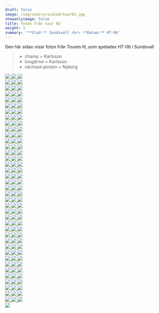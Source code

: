 ```yaml
---  
draft: false  
image: /img/covers/scaled/tour03.jpg  
showonlyimage: false  
title: foton från tour 03  
weight: 3  
summary: '**Stad:** Sundsvall <br> **Datum:** HT-06'  
---
```


Den här sidan visar foton från Touren III, som spelades HT-06 i
Sundsvall

> -   champ = Karlsson  
> -   longdrive = Karlsson  
> -   närmast-pinnen = Nyberg

<div class="col-md-8"> <div class="row">  
<a href="/img/tour03/scaled/001.JPG" data-toggle="lightbox"         data-gallery="example-gallery" class="col-sm-4">
<img src="/img/tour03/thumbs/001.JPG" class="img-fluid"> </a>  
<a href="/img/tour03/scaled/002.JPG" data-toggle="lightbox"         data-gallery="example-gallery" class="col-sm-4">
<img src="/img/tour03/thumbs/002.JPG" class="img-fluid"> </a>  
<a href="/img/tour03/scaled/003.JPG" data-toggle="lightbox"         data-gallery="example-gallery" class="col-sm-4">
<img src="/img/tour03/thumbs/003.JPG" class="img-fluid"> </a> </div>
<div class="row">  
<a href="/img/tour03/scaled/004.JPG" data-toggle="lightbox"         data-gallery="example-gallery" class="col-sm-4">
<img src="/img/tour03/thumbs/004.JPG" class="img-fluid"> </a>  
<a href="/img/tour03/scaled/005.JPG" data-toggle="lightbox"         data-gallery="example-gallery" class="col-sm-4">
<img src="/img/tour03/thumbs/005.JPG" class="img-fluid"> </a>  
<a href="/img/tour03/scaled/006.JPG" data-toggle="lightbox"         data-gallery="example-gallery" class="col-sm-4">
<img src="/img/tour03/thumbs/006.JPG" class="img-fluid"> </a> </div>
<div class="row">  
<a href="/img/tour03/scaled/007.JPG" data-toggle="lightbox"         data-gallery="example-gallery" class="col-sm-4">
<img src="/img/tour03/thumbs/007.JPG" class="img-fluid"> </a>  
<a href="/img/tour03/scaled/008.JPG" data-toggle="lightbox"         data-gallery="example-gallery" class="col-sm-4">
<img src="/img/tour03/thumbs/008.JPG" class="img-fluid"> </a>  
<a href="/img/tour03/scaled/009.JPG" data-toggle="lightbox"         data-gallery="example-gallery" class="col-sm-4">
<img src="/img/tour03/thumbs/009.JPG" class="img-fluid"> </a> </div>
<div class="row">  
<a href="/img/tour03/scaled/010.JPG" data-toggle="lightbox"         data-gallery="example-gallery" class="col-sm-4">
<img src="/img/tour03/thumbs/010.JPG" class="img-fluid"> </a>  
<a href="/img/tour03/scaled/011.JPG" data-toggle="lightbox"         data-gallery="example-gallery" class="col-sm-4">
<img src="/img/tour03/thumbs/011.JPG" class="img-fluid"> </a>  
<a href="/img/tour03/scaled/012.JPG" data-toggle="lightbox"         data-gallery="example-gallery" class="col-sm-4">
<img src="/img/tour03/thumbs/012.JPG" class="img-fluid"> </a> </div>
<div class="row">  
<a href="/img/tour03/scaled/013.JPG" data-toggle="lightbox"         data-gallery="example-gallery" class="col-sm-4">
<img src="/img/tour03/thumbs/013.JPG" class="img-fluid"> </a>  
<a href="/img/tour03/scaled/014.JPG" data-toggle="lightbox"         data-gallery="example-gallery" class="col-sm-4">
<img src="/img/tour03/thumbs/014.JPG" class="img-fluid"> </a>  
<a href="/img/tour03/scaled/015.JPG" data-toggle="lightbox"         data-gallery="example-gallery" class="col-sm-4">
<img src="/img/tour03/thumbs/015.JPG" class="img-fluid"> </a> </div>
<div class="row">  
<a href="/img/tour03/scaled/016.JPG" data-toggle="lightbox"         data-gallery="example-gallery" class="col-sm-4">
<img src="/img/tour03/thumbs/016.JPG" class="img-fluid"> </a>  
<a href="/img/tour03/scaled/017.JPG" data-toggle="lightbox"         data-gallery="example-gallery" class="col-sm-4">
<img src="/img/tour03/thumbs/017.JPG" class="img-fluid"> </a>  
<a href="/img/tour03/scaled/018.JPG" data-toggle="lightbox"         data-gallery="example-gallery" class="col-sm-4">
<img src="/img/tour03/thumbs/018.JPG" class="img-fluid"> </a> </div>
<div class="row">  
<a href="/img/tour03/scaled/019.JPG" data-toggle="lightbox"         data-gallery="example-gallery" class="col-sm-4">
<img src="/img/tour03/thumbs/019.JPG" class="img-fluid"> </a>  
<a href="/img/tour03/scaled/020.JPG" data-toggle="lightbox"         data-gallery="example-gallery" class="col-sm-4">
<img src="/img/tour03/thumbs/020.JPG" class="img-fluid"> </a>  
<a href="/img/tour03/scaled/021.JPG" data-toggle="lightbox"         data-gallery="example-gallery" class="col-sm-4">
<img src="/img/tour03/thumbs/021.JPG" class="img-fluid"> </a> </div>
<div class="row">  
<a href="/img/tour03/scaled/022.JPG" data-toggle="lightbox"         data-gallery="example-gallery" class="col-sm-4">
<img src="/img/tour03/thumbs/022.JPG" class="img-fluid"> </a>  
<a href="/img/tour03/scaled/023.JPG" data-toggle="lightbox"         data-gallery="example-gallery" class="col-sm-4">
<img src="/img/tour03/thumbs/023.JPG" class="img-fluid"> </a>  
<a href="/img/tour03/scaled/024.JPG" data-toggle="lightbox"         data-gallery="example-gallery" class="col-sm-4">
<img src="/img/tour03/thumbs/024.JPG" class="img-fluid"> </a> </div>
<div class="row">  
<a href="/img/tour03/scaled/025.JPG" data-toggle="lightbox"         data-gallery="example-gallery" class="col-sm-4">
<img src="/img/tour03/thumbs/025.JPG" class="img-fluid"> </a>  
<a href="/img/tour03/scaled/026.JPG" data-toggle="lightbox"         data-gallery="example-gallery" class="col-sm-4">
<img src="/img/tour03/thumbs/026.JPG" class="img-fluid"> </a>  
<a href="/img/tour03/scaled/027.JPG" data-toggle="lightbox"         data-gallery="example-gallery" class="col-sm-4">
<img src="/img/tour03/thumbs/027.JPG" class="img-fluid"> </a> </div>
<div class="row">  
<a href="/img/tour03/scaled/028.JPG" data-toggle="lightbox"         data-gallery="example-gallery" class="col-sm-4">
<img src="/img/tour03/thumbs/028.JPG" class="img-fluid"> </a>  
<a href="/img/tour03/scaled/029.JPG" data-toggle="lightbox"         data-gallery="example-gallery" class="col-sm-4">
<img src="/img/tour03/thumbs/029.JPG" class="img-fluid"> </a>  
<a href="/img/tour03/scaled/030.JPG" data-toggle="lightbox"         data-gallery="example-gallery" class="col-sm-4">
<img src="/img/tour03/thumbs/030.JPG" class="img-fluid"> </a> </div>
<div class="row">  
<a href="/img/tour03/scaled/031.JPG" data-toggle="lightbox"         data-gallery="example-gallery" class="col-sm-4">
<img src="/img/tour03/thumbs/031.JPG" class="img-fluid"> </a>  
<a href="/img/tour03/scaled/032.JPG" data-toggle="lightbox"         data-gallery="example-gallery" class="col-sm-4">
<img src="/img/tour03/thumbs/032.JPG" class="img-fluid"> </a>  
<a href="/img/tour03/scaled/033.JPG" data-toggle="lightbox"         data-gallery="example-gallery" class="col-sm-4">
<img src="/img/tour03/thumbs/033.JPG" class="img-fluid"> </a> </div>
<div class="row">  
<a href="/img/tour03/scaled/034.JPG" data-toggle="lightbox"         data-gallery="example-gallery" class="col-sm-4">
<img src="/img/tour03/thumbs/034.JPG" class="img-fluid"> </a>  
<a href="/img/tour03/scaled/035.JPG" data-toggle="lightbox"         data-gallery="example-gallery" class="col-sm-4">
<img src="/img/tour03/thumbs/035.JPG" class="img-fluid"> </a>  
<a href="/img/tour03/scaled/036.JPG" data-toggle="lightbox"         data-gallery="example-gallery" class="col-sm-4">
<img src="/img/tour03/thumbs/036.JPG" class="img-fluid"> </a> </div>
<div class="row">  
<a href="/img/tour03/scaled/037.JPG" data-toggle="lightbox"         data-gallery="example-gallery" class="col-sm-4">
<img src="/img/tour03/thumbs/037.JPG" class="img-fluid"> </a>  
<a href="/img/tour03/scaled/038.JPG" data-toggle="lightbox"         data-gallery="example-gallery" class="col-sm-4">
<img src="/img/tour03/thumbs/038.JPG" class="img-fluid"> </a>  
<a href="/img/tour03/scaled/039.JPG" data-toggle="lightbox"         data-gallery="example-gallery" class="col-sm-4">
<img src="/img/tour03/thumbs/039.JPG" class="img-fluid"> </a> </div>
<div class="row">  
<a href="/img/tour03/scaled/040.JPG" data-toggle="lightbox"         data-gallery="example-gallery" class="col-sm-4">
<img src="/img/tour03/thumbs/040.JPG" class="img-fluid"> </a>  
<a href="/img/tour03/scaled/041.JPG" data-toggle="lightbox"         data-gallery="example-gallery" class="col-sm-4">
<img src="/img/tour03/thumbs/041.JPG" class="img-fluid"> </a>  
<a href="/img/tour03/scaled/042.JPG" data-toggle="lightbox"         data-gallery="example-gallery" class="col-sm-4">
<img src="/img/tour03/thumbs/042.JPG" class="img-fluid"> </a> </div>
<div class="row">  
<a href="/img/tour03/scaled/043.JPG" data-toggle="lightbox"         data-gallery="example-gallery" class="col-sm-4">
<img src="/img/tour03/thumbs/043.JPG" class="img-fluid"> </a>  
<a href="/img/tour03/scaled/044.JPG" data-toggle="lightbox"         data-gallery="example-gallery" class="col-sm-4">
<img src="/img/tour03/thumbs/044.JPG" class="img-fluid"> </a>  
<a href="/img/tour03/scaled/045.JPG" data-toggle="lightbox"         data-gallery="example-gallery" class="col-sm-4">
<img src="/img/tour03/thumbs/045.JPG" class="img-fluid"> </a> </div>
<div class="row">  
<a href="/img/tour03/scaled/046.JPG" data-toggle="lightbox"         data-gallery="example-gallery" class="col-sm-4">
<img src="/img/tour03/thumbs/046.JPG" class="img-fluid"> </a>  
<a href="/img/tour03/scaled/047.JPG" data-toggle="lightbox"         data-gallery="example-gallery" class="col-sm-4">
<img src="/img/tour03/thumbs/047.JPG" class="img-fluid"> </a>  
<a href="/img/tour03/scaled/048.JPG" data-toggle="lightbox"         data-gallery="example-gallery" class="col-sm-4">
<img src="/img/tour03/thumbs/048.JPG" class="img-fluid"> </a> </div>
<div class="row">  
<a href="/img/tour03/scaled/049.JPG" data-toggle="lightbox"         data-gallery="example-gallery" class="col-sm-4">
<img src="/img/tour03/thumbs/049.JPG" class="img-fluid"> </a>  
<a href="/img/tour03/scaled/050.JPG" data-toggle="lightbox"         data-gallery="example-gallery" class="col-sm-4">
<img src="/img/tour03/thumbs/050.JPG" class="img-fluid"> </a>  
<a href="/img/tour03/scaled/051.JPG" data-toggle="lightbox"         data-gallery="example-gallery" class="col-sm-4">
<img src="/img/tour03/thumbs/051.JPG" class="img-fluid"> </a> </div>
<div class="row">  
<a href="/img/tour03/scaled/052.JPG" data-toggle="lightbox"         data-gallery="example-gallery" class="col-sm-4">
<img src="/img/tour03/thumbs/052.JPG" class="img-fluid"> </a>  
<a href="/img/tour03/scaled/053.JPG" data-toggle="lightbox"         data-gallery="example-gallery" class="col-sm-4">
<img src="/img/tour03/thumbs/053.JPG" class="img-fluid"> </a>  
<a href="/img/tour03/scaled/054.JPG" data-toggle="lightbox"         data-gallery="example-gallery" class="col-sm-4">
<img src="/img/tour03/thumbs/054.JPG" class="img-fluid"> </a> </div>
<div class="row">  
<a href="/img/tour03/scaled/055.JPG" data-toggle="lightbox"         data-gallery="example-gallery" class="col-sm-4">
<img src="/img/tour03/thumbs/055.JPG" class="img-fluid"> </a>  
<a href="/img/tour03/scaled/056.JPG" data-toggle="lightbox"         data-gallery="example-gallery" class="col-sm-4">
<img src="/img/tour03/thumbs/056.JPG" class="img-fluid"> </a>  
<a href="/img/tour03/scaled/057.JPG" data-toggle="lightbox"         data-gallery="example-gallery" class="col-sm-4">
<img src="/img/tour03/thumbs/057.JPG" class="img-fluid"> </a> </div>
<div class="row">  
<a href="/img/tour03/scaled/058.JPG" data-toggle="lightbox"         data-gallery="example-gallery" class="col-sm-4">
<img src="/img/tour03/thumbs/058.JPG" class="img-fluid"> </a>  
<a href="/img/tour03/scaled/059.JPG" data-toggle="lightbox"         data-gallery="example-gallery" class="col-sm-4">
<img src="/img/tour03/thumbs/059.JPG" class="img-fluid"> </a>  
<a href="/img/tour03/scaled/060.JPG" data-toggle="lightbox"         data-gallery="example-gallery" class="col-sm-4">
<img src="/img/tour03/thumbs/060.JPG" class="img-fluid"> </a> </div>
<div class="row">  
<a href="/img/tour03/scaled/061.JPG" data-toggle="lightbox"         data-gallery="example-gallery" class="col-sm-4">
<img src="/img/tour03/thumbs/061.JPG" class="img-fluid"> </a>  
<a href="/img/tour03/scaled/062.JPG" data-toggle="lightbox"         data-gallery="example-gallery" class="col-sm-4">
<img src="/img/tour03/thumbs/062.JPG" class="img-fluid"> </a>  
<a href="/img/tour03/scaled/063.JPG" data-toggle="lightbox"         data-gallery="example-gallery" class="col-sm-4">
<img src="/img/tour03/thumbs/063.JPG" class="img-fluid"> </a> </div>
<div class="row">  
<a href="/img/tour03/scaled/064.JPG" data-toggle="lightbox"         data-gallery="example-gallery" class="col-sm-4">
<img src="/img/tour03/thumbs/064.JPG" class="img-fluid"> </a>  
<a href="/img/tour03/scaled/065.JPG" data-toggle="lightbox"         data-gallery="example-gallery" class="col-sm-4">
<img src="/img/tour03/thumbs/065.JPG" class="img-fluid"> </a>  
<a href="/img/tour03/scaled/066.JPG" data-toggle="lightbox"         data-gallery="example-gallery" class="col-sm-4">
<img src="/img/tour03/thumbs/066.JPG" class="img-fluid"> </a> </div>
<div class="row">  
<a href="/img/tour03/scaled/067.JPG" data-toggle="lightbox"         data-gallery="example-gallery" class="col-sm-4">
<img src="/img/tour03/thumbs/067.JPG" class="img-fluid"> </a>  
<a href="/img/tour03/scaled/068.JPG" data-toggle="lightbox"         data-gallery="example-gallery" class="col-sm-4">
<img src="/img/tour03/thumbs/068.JPG" class="img-fluid"> </a>  
<a href="/img/tour03/scaled/069.JPG" data-toggle="lightbox"         data-gallery="example-gallery" class="col-sm-4">
<img src="/img/tour03/thumbs/069.JPG" class="img-fluid"> </a> </div>
<div class="row">  
<a href="/img/tour03/scaled/070.JPG" data-toggle="lightbox"         data-gallery="example-gallery" class="col-sm-4">
<img src="/img/tour03/thumbs/070.JPG" class="img-fluid"> </a>  
<a href="/img/tour03/scaled/071.JPG" data-toggle="lightbox"         data-gallery="example-gallery" class="col-sm-4">
<img src="/img/tour03/thumbs/071.JPG" class="img-fluid"> </a>  
<a href="/img/tour03/scaled/072.JPG" data-toggle="lightbox"         data-gallery="example-gallery" class="col-sm-4">
<img src="/img/tour03/thumbs/072.JPG" class="img-fluid"> </a> </div>
<div class="row">  
<a href="/img/tour03/scaled/073.JPG" data-toggle="lightbox"         data-gallery="example-gallery" class="col-sm-4">
<img src="/img/tour03/thumbs/073.JPG" class="img-fluid"> </a>  
<a href="/img/tour03/scaled/074.JPG" data-toggle="lightbox"         data-gallery="example-gallery" class="col-sm-4">
<img src="/img/tour03/thumbs/074.JPG" class="img-fluid"> </a>  
<a href="/img/tour03/scaled/075.JPG" data-toggle="lightbox"         data-gallery="example-gallery" class="col-sm-4">
<img src="/img/tour03/thumbs/075.JPG" class="img-fluid"> </a> </div>
<div class="row">  
<a href="/img/tour03/scaled/076.JPG" data-toggle="lightbox"         data-gallery="example-gallery" class="col-sm-4">
<img src="/img/tour03/thumbs/076.JPG" class="img-fluid"> </a>  
<a href="/img/tour03/scaled/077.JPG" data-toggle="lightbox"         data-gallery="example-gallery" class="col-sm-4">
<img src="/img/tour03/thumbs/077.JPG" class="img-fluid"> </a>  
<a href="/img/tour03/scaled/078.JPG" data-toggle="lightbox"         data-gallery="example-gallery" class="col-sm-4">
<img src="/img/tour03/thumbs/078.JPG" class="img-fluid"> </a> </div>
<div class="row">  
<a href="/img/tour03/scaled/079.JPG" data-toggle="lightbox"         data-gallery="example-gallery" class="col-sm-4">
<img src="/img/tour03/thumbs/079.JPG" class="img-fluid"> </a>  
<a href="/img/tour03/scaled/080.JPG" data-toggle="lightbox"         data-gallery="example-gallery" class="col-sm-4">
<img src="/img/tour03/thumbs/080.JPG" class="img-fluid"> </a>  
<a href="/img/tour03/scaled/081.JPG" data-toggle="lightbox"         data-gallery="example-gallery" class="col-sm-4">
<img src="/img/tour03/thumbs/081.JPG" class="img-fluid"> </a> </div>
<div class="row">  
<a href="/img/tour03/scaled/082.JPG" data-toggle="lightbox"         data-gallery="example-gallery" class="col-sm-4">
<img src="/img/tour03/thumbs/082.JPG" class="img-fluid"> </a>  
<a href="/img/tour03/scaled/083.JPG" data-toggle="lightbox"         data-gallery="example-gallery" class="col-sm-4">
<img src="/img/tour03/thumbs/083.JPG" class="img-fluid"> </a>  
<a href="/img/tour03/scaled/084.JPG" data-toggle="lightbox"         data-gallery="example-gallery" class="col-sm-4">
<img src="/img/tour03/thumbs/084.JPG" class="img-fluid"> </a> </div>
<div class="row">  
<a href="/img/tour03/scaled/085.JPG" data-toggle="lightbox"         data-gallery="example-gallery" class="col-sm-4">
<img src="/img/tour03/thumbs/085.JPG" class="img-fluid"> </a>  
<a href="/img/tour03/scaled/086.JPG" data-toggle="lightbox"         data-gallery="example-gallery" class="col-sm-4">
<img src="/img/tour03/thumbs/086.JPG" class="img-fluid"> </a>  
<a href="/img/tour03/scaled/087.JPG" data-toggle="lightbox"         data-gallery="example-gallery" class="col-sm-4">
<img src="/img/tour03/thumbs/087.JPG" class="img-fluid"> </a> </div>
<div class="row">  
<a href="/img/tour03/scaled/088.JPG" data-toggle="lightbox"         data-gallery="example-gallery" class="col-sm-4">
<img src="/img/tour03/thumbs/088.JPG" class="img-fluid"> </a>  
<a href="/img/tour03/scaled/089.JPG" data-toggle="lightbox"         data-gallery="example-gallery" class="col-sm-4">
<img src="/img/tour03/thumbs/089.JPG" class="img-fluid"> </a>  
<a href="/img/tour03/scaled/090.JPG" data-toggle="lightbox"         data-gallery="example-gallery" class="col-sm-4">
<img src="/img/tour03/thumbs/090.JPG" class="img-fluid"> </a> </div>
<div class="row">  
<a href="/img/tour03/scaled/091.JPG" data-toggle="lightbox"         data-gallery="example-gallery" class="col-sm-4">
<img src="/img/tour03/thumbs/091.JPG" class="img-fluid"> </a>  
<a href="/img/tour03/scaled/092.JPG" data-toggle="lightbox"         data-gallery="example-gallery" class="col-sm-4">
<img src="/img/tour03/thumbs/092.JPG" class="img-fluid"> </a>  
<a href="/img/tour03/scaled/093.JPG" data-toggle="lightbox"         data-gallery="example-gallery" class="col-sm-4">
<img src="/img/tour03/thumbs/093.JPG" class="img-fluid"> </a> </div>
<div class="row">  
<a href="/img/tour03/scaled/094.JPG" data-toggle="lightbox"         data-gallery="example-gallery" class="col-sm-4">
<img src="/img/tour03/thumbs/094.JPG" class="img-fluid"> </a>  
<a href="/img/tour03/scaled/095.JPG" data-toggle="lightbox"         data-gallery="example-gallery" class="col-sm-4">
<img src="/img/tour03/thumbs/095.JPG" class="img-fluid"> </a>  
<a href="/img/tour03/scaled/096.JPG" data-toggle="lightbox"         data-gallery="example-gallery" class="col-sm-4">
<img src="/img/tour03/thumbs/096.JPG" class="img-fluid"> </a> </div>
<div class="row">  
<a href="/img/tour03/scaled/097.JPG" data-toggle="lightbox"         data-gallery="example-gallery" class="col-sm-4">
<img src="/img/tour03/thumbs/097.JPG" class="img-fluid"> </a>  
<a href="/img/tour03/scaled/098.JPG" data-toggle="lightbox"         data-gallery="example-gallery" class="col-sm-4">
<img src="/img/tour03/thumbs/098.JPG" class="img-fluid"> </a>  
<a href="/img/tour03/scaled/099.JPG" data-toggle="lightbox"         data-gallery="example-gallery" class="col-sm-4">
<img src="/img/tour03/thumbs/099.JPG" class="img-fluid"> </a> </div>
<div class="row">  
<a href="/img/tour03/scaled/100.JPG" data-toggle="lightbox"         data-gallery="example-gallery" class="col-sm-4">
<img src="/img/tour03/thumbs/100.JPG" class="img-fluid"> </a>  
<a href="/img/tour03/scaled/101.JPG" data-toggle="lightbox"         data-gallery="example-gallery" class="col-sm-4">
<img src="/img/tour03/thumbs/101.JPG" class="img-fluid"> </a>  
<a href="/img/tour03/scaled/102.JPG" data-toggle="lightbox"         data-gallery="example-gallery" class="col-sm-4">
<img src="/img/tour03/thumbs/102.JPG" class="img-fluid"> </a> </div>
<div class="row">  
<a href="/img/tour03/scaled/103.JPG" data-toggle="lightbox"         data-gallery="example-gallery" class="col-sm-4">
<img src="/img/tour03/thumbs/103.JPG" class="img-fluid"> </a>  
<a href="/img/tour03/scaled/104.JPG" data-toggle="lightbox"         data-gallery="example-gallery" class="col-sm-4">
<img src="/img/tour03/thumbs/104.JPG" class="img-fluid"> </a>  
<a href="/img/tour03/scaled/105.JPG" data-toggle="lightbox"         data-gallery="example-gallery" class="col-sm-4">
<img src="/img/tour03/thumbs/105.JPG" class="img-fluid"> </a> </div>
<div class="row">  
<a href="/img/tour03/scaled/106.JPG" data-toggle="lightbox"         data-gallery="example-gallery" class="col-sm-4">
<img src="/img/tour03/thumbs/106.JPG" class="img-fluid"> </a>  
<a href="/img/tour03/scaled/107.JPG" data-toggle="lightbox"         data-gallery="example-gallery" class="col-sm-4">
<img src="/img/tour03/thumbs/107.JPG" class="img-fluid"> </a>  
<a href="/img/tour03/scaled/108.JPG" data-toggle="lightbox"         data-gallery="example-gallery" class="col-sm-4">
<img src="/img/tour03/thumbs/108.JPG" class="img-fluid"> </a> </div>
<div class="row">  
<a href="/img/tour03/scaled/109.JPG" data-toggle="lightbox"         data-gallery="example-gallery" class="col-sm-4">
<img src="/img/tour03/thumbs/109.JPG" class="img-fluid"> </a>  
<a href="/img/tour03/scaled/110.JPG" data-toggle="lightbox"         data-gallery="example-gallery" class="col-sm-4">
<img src="/img/tour03/thumbs/110.JPG" class="img-fluid"> </a>  
<a href="/img/tour03/scaled/111.JPG" data-toggle="lightbox"         data-gallery="example-gallery" class="col-sm-4">
<img src="/img/tour03/thumbs/111.JPG" class="img-fluid"> </a> </div>
<div class="row">  
<a href="/img/tour03/scaled/112.JPG" data-toggle="lightbox"         data-gallery="example-gallery" class="col-sm-4">
<img src="/img/tour03/thumbs/112.JPG" class="img-fluid"> </a>  
<a href="/img/tour03/scaled/113.JPG" data-toggle="lightbox"         data-gallery="example-gallery" class="col-sm-4">
<img src="/img/tour03/thumbs/113.JPG" class="img-fluid"> </a>  
<a href="/img/tour03/scaled/114.JPG" data-toggle="lightbox"         data-gallery="example-gallery" class="col-sm-4">
<img src="/img/tour03/thumbs/114.JPG" class="img-fluid"> </a> </div>
<div class="row">  
<a href="/img/tour03/scaled/115.JPG" data-toggle="lightbox"         data-gallery="example-gallery" class="col-sm-4">
<img src="/img/tour03/thumbs/115.JPG" class="img-fluid"> </a>  
<a href="/img/tour03/scaled/116.JPG" data-toggle="lightbox"         data-gallery="example-gallery" class="col-sm-4">
<img src="/img/tour03/thumbs/116.JPG" class="img-fluid"> </a>  
<a href="/img/tour03/scaled/117.JPG" data-toggle="lightbox"         data-gallery="example-gallery" class="col-sm-4">
<img src="/img/tour03/thumbs/117.JPG" class="img-fluid"> </a> </div>
<div class="row">  
<a href="/img/tour03/scaled/118.JPG" data-toggle="lightbox"         data-gallery="example-gallery" class="col-sm-4">
<img src="/img/tour03/thumbs/118.JPG" class="img-fluid"> </a> </div>
</div>
